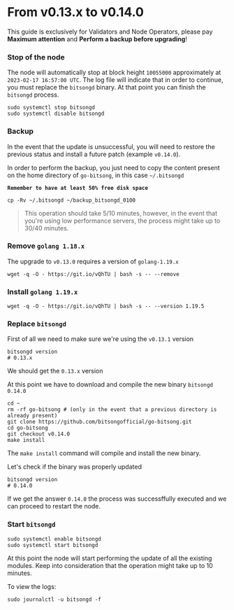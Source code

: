 # From v0.13.x to v0.14.0

This guide is exclusively for Validators and Node Operators, please pay **Maximum attention** and **Perform a backup before upgrading**!

### Stop of the node

The node will automatically stop at block height `10055000` approximately at `2023-02-17 16:57:00 UTC`. The log file will indicate that in order to continue, you must replace the `bitsongd` binary. At that point you can finish the `bitsongd` process.

```
sudo systemctl stop bitsongd
sudo systemctl disable bitsongd
```

### Backup

In the event that the update is unsuccessful, you will need to restore the previous status and install a future patch (example `v0.14.0`).

In order to perform the backup, you just need to copy the content present on the home directory of `go-bitsong`, in this case `~/.bitsongd`

**`Remember to have at least 50% free disk space`**

```
cp -Rv ~/.bitsongd ~/backup_bitsongd_0100
```

> This operation should take 5/10 minutes, however, in the event that you're using low performance servers, the process might take up to 30/40 minutes.

### Remove `golang 1.18.x`

The upgrade to `v0.13.0` requires a version of `golang-1.19.x`

```
wget -q -O - https://git.io/vQhTU | bash -s -- --remove
```

### Install `golang 1.19.x`

```
wget -q -O - https://git.io/vQhTU | bash -s -- --version 1.19.5
```

### Replace `bitsongd`

First of all we need to make sure we're using the `v0.13.1` version

```
bitsongd version
# 0.13.x
```

We should get the `0.13.x` version

At this point we have to download and compile the new binary `bitsongd 0.14.0`

```
cd ~
rm -rf go-bitsong # (only in the event that a previous directory is already present)
git clone https://github.com/bitsongofficial/go-bitsong.git
cd go-bitsong
git checkout v0.14.0
make install
```

The `make install` command will compile and install the new binary.

Let's check if the binary was properly updated

```
bitsongd version
# 0.14.0
```

If we get the answer `0.14.0` the process was successffully executed and we can proceed to restart the node.

### Start `bitsongd`

```
sudo systemctl enable bitsongd
sudo systemctl start bitsongd
```

At this point the node will start performing the update of all the existing modules. Keep into consideration that the operation might take up to 10 minutes.

To view the logs:

```
sudo journalctl -u bitsongd -f
```
